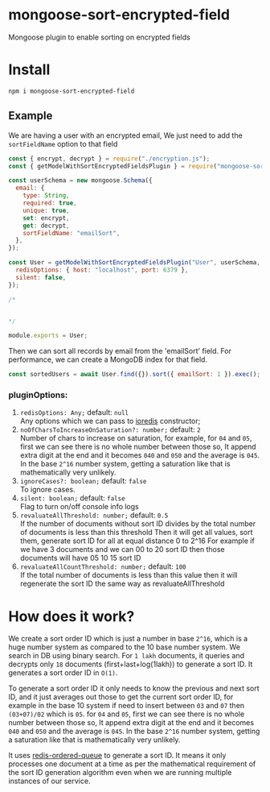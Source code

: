 # mongoose-sort-encrypted-field

Mongoose plugin to enable sorting on encrypted fields

# Install

```
npm i mongoose-sort-encrypted-field
```

## Example

We are having a user with an encrypted email, We just need to add the `sortFieldName` option to that field

```javascript
const { encrypt, decrypt } = require("./encryption.js");
const { getModelWithSortEncryptedFieldsPlugin } = require("mongoose-sort-encrypted-field");

const userSchema = new mongoose.Schema({
  email: {
    type: String,
    required: true,
    unique: true,
    set: encrypt,
    get: decrypt,
    sortFieldName: "emailSort",
  },
});

const User = getModelWithSortEncryptedFieldsPlugin("User", userSchema, {
  redisOptions: { host: "localhost", port: 6379 },
  silent: false,
});

/* 


*/

module.exports = User;
```

Then we can sort all records by email from the 'emailSort' field. For performance, we can create a MongoDB index for that field.

```javascript
const sortedUsers = await User.find({}).sort({ emailSort: 1 }).exec();
```

### pluginOptions:

  1. `redisOptions: Any;` default: `null` <br>
    Any options which we can pass to [ioredis]((https://www.npmjs.com/package/ioredis) ) constructor; 
  2. `noOfCharsToIncreaseOnSaturation?: number;` default: `2` <br>
    Number of chars to increase on saturation, for example, 
    for `04` and `05`, first we can see there is no whole number between those 
    so, It append extra digit at the end and it becomes `040` and `050` and the average is `045`.
    In the base `2^16` number system, getting a saturation like that is mathematically very unlikely.
  3. `ignoreCases?: boolean;` default: `false` <br>
    To ignore cases.
  4. `silent: boolean;` default: `false` <br>
    Flag to turn on/off console info logs
  5. `revaluateAllThreshold: number;` default: `0.5` <br>
    If the number of documents without sort ID divides by the total number of documents is less than this threshold
    Then it will get all values, sort them, generate sort ID for all at equal distance 0 to 2^16
    For example if we have 3 documents and we can 00 to 20 sort ID 
    then those documents will have 05 10 15 sort ID
  6. `revaluateAllCountThreshold: number;` default: `100` <br>
    If the total number of documents is less than this value 
    then it will regenerate the sort ID the same way as revaluateAllThreshold

# How does it work?

We create a sort order ID which is just a number in base `2^16`, which is a huge number system as compared to the 10 base number system. We search in DB using binary search. For `1 lakh` documents, it queries and decrypts only `18` documents (first+last+log(1lakh)) to generate a sort ID. It generates a sort order ID in `O(1)`.

To generate a sort order ID it only needs to know the previous and next sort ID, and it just averages out those to get the current sort order ID, for example in the base 10 system if need to insert between `03` and `07` then `(03+07)/02` which is `05`. for `04` and `05`, first we can see there is no whole number between those so, It append extra digit at the end and it becomes `040` and `050` and the average is `045`. In the base `2^16` number system, getting a saturation like that is mathematically very unlikely.

It uses [redis-ordered-queue](https://www.npmjs.com/package/redis-ordered-queue) to generate a sort ID. It means it only processes one document at a time as per the mathematical requirement of the sort ID generation algorithm even when we are running multiple instances of our service.
